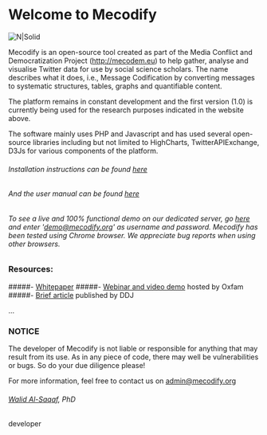# Welcome to Mecodify
![N|Solid](https://mecodify.org/images/logo3.png)

Mecodify is an open-source tool created as part of the Media Conflict and Democratization Project (http://mecodem.eu) to help gather, analyse and visualise Twitter data for use by social science scholars. The name describes what it does, i.e., Message Codification by converting messages to systematic structures, tables, graphs and quantifiable content.

The platform remains in constant development and the first version (1.0) is currently being used for the research purposes indicated in the website above.

The software mainly uses PHP and Javascript and has used several open-source libraries including but not limited to HighCharts, TwitterAPIExchange, D3Js for various components of the platform.

###### Installation instructions can be found [here](install.md)

###### And the user manual can be found [here](manual.md)

###### To see a live and 100% functional demo on our dedicated server, go [here](https://mecodify.org/demo) and enter 'demo@mecodify.org' as username and password. Mecodify has been tested using Chrome browser. We appreciate bug reports when using other browsers. 

### Resources: 
#####- [Whitepaper](https://mecodify.org/mecodify-whitepaper.pdf)
#####- [Webinar and video demo](https://www.youtube.com/watch?v=_wWYm-kobLI) hosted by Oxfam
#####- [Brief article](http://datadrivenjournalism.net/resources/mecodify) published by DDJ

...

### NOTICE

The developer of Mecodify is not liable or responsible for anything that may result from its use. As in any piece of code, there may well be vulnerabilities or bugs. So do your due diligence please!

For more information, feel free to contact us on [admin@mecodify.org](mailto:admin@mecodify.org)

###### [Walid Al-Saqaf](http://al-saqaf.se), PhD

developer
